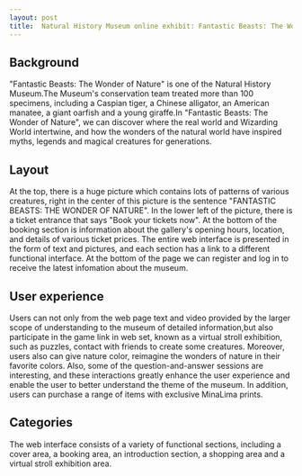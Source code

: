 ```yaml
---
layout: post
title:  Natural History Museum online exhibit: Fantastic Beasts: The Wonder of Nature
---
```


## Background
"Fantastic Beasts: The Wonder of Nature" is one of the Natural History Museum.The Museum's conservation team treated more than 100 specimens, including a Caspian tiger, a Chinese alligator, an American manatee, a giant oarfish and a young giraffe.In "Fantastic Beasts: The Wonder of Nature", we can discover where the real world and Wizarding World intertwine, and how the wonders of the natural world have inspired myths, legends and magical creatures for generations.

## Layout
At the top, there is a huge picture which contains lots of patterns of various creatures, right in the center of this picture is the sentence "FANTASTIC BEASTS: THE WONDER OF NATURE". In the lower left of the picture, there is a ticket entrance that says "Book your tickets now". At the bottom of the booking section is information about the gallery's opening hours, location, and details of various ticket prices. The entire web interface is presented in the form of text and pictures, and each section has a link to a different functional interface. At the bottom of the page we can register and log in to receive the latest infomation about the museum.

## User experience
Users can not only from the web page text and video provided by the larger scope of understanding to the museum of detailed information,but also participate in the game link in web set, known as a virtual stroll exhibition, such as puzzles, contact with friends to create some creatures. Moreover, users also can give nature color, reimagine the wonders of nature in their favorite colors. Also, some of the question-and-answer sessions are interesting, and these interactions greatly enhance the user experience and enable the user to better understand the theme of the museum. In addition, users can purchase a range of items with exclusive MinaLima prints.

## Categories
The web interface consists of a variety of functional sections, including a cover area, a booking area, an introduction section, a shopping area and a virtual stroll exhibition area.
